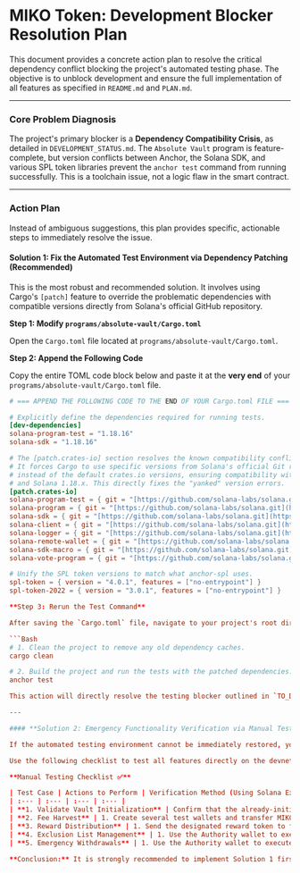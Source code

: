 # MIKO Token: Development Blocker Resolution Plan

This document provides a concrete action plan to resolve the critical dependency conflict blocking the project's automated testing phase. The objective is to unblock development and ensure the full implementation of all features as specified in `README.md` and `PLAN.md`.

---

### **Core Problem Diagnosis**

The project's primary blocker is a **Dependency Compatibility Crisis**, as detailed in `DEVELOPMENT_STATUS.md`. The `Absolute Vault` program is feature-complete, but version conflicts between Anchor, the Solana SDK, and various SPL token libraries prevent the `anchor test` command from running successfully. This is a toolchain issue, not a logic flaw in the smart contract.

---

### **Action Plan**

Instead of ambiguous suggestions, this plan provides specific, actionable steps to immediately resolve the issue.

#### **Solution 1: Fix the Automated Test Environment via Dependency Patching (Recommended)**

This is the most robust and recommended solution. It involves using Cargo's `[patch]` feature to override the problematic dependencies with compatible versions directly from Solana's official GitHub repository.

**Step 1: Modify `programs/absolute-vault/Cargo.toml`**

Open the `Cargo.toml` file located at `programs/absolute-vault/Cargo.toml`.

**Step 2: Append the Following Code**

Copy the entire TOML code block below and paste it at the **very end** of your `programs/absolute-vault/Cargo.toml` file.

```toml
# === APPEND THE FOLLOWING CODE TO THE END OF YOUR Cargo.toml FILE ===

# Explicitly define the dependencies required for running tests.
[dev-dependencies]
solana-program-test = "1.18.16"
solana-sdk = "1.18.16"

# The [patch.crates-io] section resolves the known compatibility conflicts.
# It forces Cargo to use specific versions from Solana's official Git repository
# instead of the default crates.io versions, ensuring compatibility with Anchor 0.31.1+
# and Solana 1.18.x. This directly fixes the "yanked" version errors.
[patch.crates-io]
solana-program-test = { git = "[https://github.com/solana-labs/solana.git](https://github.com/solana-labs/solana.git)", rev = "v1.18.16" }
solana-program = { git = "[https://github.com/solana-labs/solana.git](https://github.com/solana-labs/solana.git)", rev = "v1.18.16" }
solana-sdk = { git = "[https://github.com/solana-labs/solana.git](https://github.com/solana-labs/solana.git)", rev = "v1.18.16" }
solana-client = { git = "[https://github.com/solana-labs/solana.git](https://github.com/solana-labs/solana.git)", rev = "v1.18.16" }
solana-logger = { git = "[https://github.com/solana-labs/solana.git](https://github.com/solana-labs/solana.git)", rev = "v1.18.16" }
solana-remote-wallet = { git = "[https://github.com/solana-labs/solana.git](https://github.com/solana-labs/solana.git)", rev = "v1.18.16" }
solana-sdk-macro = { git = "[https://github.com/solana-labs/solana.git](https://github.com/solana-labs/solana.git)", rev = "v1.18.16" }
solana-vote-program = { git = "[https://github.com/solana-labs/solana.git](https://github.com/solana-labs/solana.git)", rev = "v1.18.16" }

# Unify the SPL token versions to match what anchor-spl uses.
spl-token = { version = "4.0.1", features = ["no-entrypoint"] }
spl-token-2022 = { version = "3.0.1", features = ["no-entrypoint"] }

**Step 3: Rerun the Test Command**

After saving the `Cargo.toml` file, navigate to your project's root directory in the terminal and execute the following commands in order:

```Bash
# 1. Clean the project to remove any old dependency caches.
cargo clean

# 2. Build the project and run the tests with the patched dependencies.
anchor test

This action will directly resolve the testing blocker outlined in `TO_DO.md` and `DEVELOPMENT_STATUS.md`, allowing the project to proceed with verifying its full functionality.

---

#### **Solution 2: Emergency Functionality Verification via Manual Testing**

If the automated testing environment cannot be immediately restored, you must proceed with manual testing to verify functionality and maintain project momentum.

Use the following checklist to test all features directly on the devnet.

**Manual Testing Checklist ✅**

| Test Case | Actions to Perform | Verification Method (Using Solana Explorer/CLI) | Relevant Files |
| :--- | :--- | :--- | :--- |
| **1. Validate Vault Initialization** | Confirm that the already-initialized Vault PDA (`2udd79GB6eGPLZ11cBeSsKiDZnq3Zdksxx91kir5CJaf`) has the correct configuration values. | - Inspect the Vault account's data (Authority, Treasury, Keeper, etc.). | `DEVELOPMENT_STATUS.md` |
| **2. Fee Harvest** | 1. Create several test wallets and transfer MIKO tokens between them to generate withheld fees. <br> 2. Execute the `harvest_fees` instruction using the designated Keeper wallet. <br> 3. Verify that the collected fees are moved to the Vault and then split correctly: 1% to the Owner wallet and 4% to the Treasury wallet. | - Track the token balance changes in all involved wallets. <br> - Confirm the `total_fees_harvested` state value increases in the Vault account. | `README.md`, `absolute-vault/src/instructions/harvest_fees.rs` |
| **3. Reward Distribution** | 1. Send the designated reward token to the Vault's reward account. <br> 2. Prepare both "eligible" holders (MIKO balance ≥ $100) and "ineligible" holders. <br> 3. Execute the `distribute_rewards` instruction using the Keeper wallet. | - Confirm that only "eligible" holders receive the reward token, distributed proportionally. <br> - Ensure the balances of "ineligible" holders remain unchanged. <br> - Confirm the `total_rewards_distributed` state value increases in the Vault account. | `README.md`, `absolute-vault/src/instructions/distribute_rewards.rs` |
| **4. Exclusion List Management** | 1. Use the Authority wallet to execute the `manage_exclusions` instruction to add/remove wallets from the `FeeOnly`, `RewardOnly`, and `Both` exclusion lists. <br> 2. Repeat steps 2 and 3 to verify that excluded wallets are correctly skipped during fee harvesting and reward distribution. | - Inspect transaction logs for `harvest_fees` and `distribute_rewards`. <br> - Check the account data of the exclusion list PDAs. | `PLAN.md`, `absolute-vault/src/instructions/manage_exclusions.rs` |
| **5. Emergency Withdrawals** | 1. Use the Authority wallet to execute the `emergency_withdraw_vault` and `emergency_withdraw_withheld` instructions. <br> 2. Confirm that funds from the Vault and withheld fees from token accounts are successfully withdrawn to the Authority wallet. | - Verify the increase in the Authority wallet's token and/or SOL balance. | `PLAN.md`, `absolute-vault/src/instructions/emergency_withdraw_vault.rs` |

**Conclusion:** It is strongly recommended to implement Solution 1 first to restore the integrity of the development environment. This will provide the necessary foundation to confidently verify the project's stability and complete all remaining objectives.
